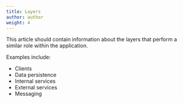 ```yaml
---
title: Layers
author: author
weight: 4
---
```


This article should contain information about the layers that perform a similar role within the application.

Examples include:

* Clients
* Data persistence
* Internal services
* External services
* Messaging
